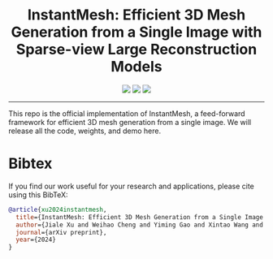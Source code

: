 <div align="center">
  
# InstantMesh: Efficient 3D Mesh Generation from a Single Image with Sparse-view Large Reconstruction Models

<a href="https://huggingface.co/papers/xxx"><img src="https://img.shields.io/badge/%F0%9F%A4%97%20Paper-Huggingface-orange"></a> <a href="https://huggingface.co/TencentARC/InstantMesh"><img src="https://img.shields.io/badge/%F0%9F%A4%97%20Model_Card-Huggingface-orange"></a> <a href="https://huggingface.co/spaces/TencentARC/InstantMesh"><img src="https://img.shields.io/badge/%F0%9F%A4%97%20Gradio%20Demo-Huggingface-orange"></a>

</div>

---

This repo is the official implementation of InstantMesh, a feed-forward framework for efficient 3D mesh generation from a single image. We will release all the code, weights, and demo here.

# Bibtex

If you find our work useful for your research and applications, please cite using this BibTeX:

```BibTeX
@article{xu2024instantmesh,
  title={InstantMesh: Efficient 3D Mesh Generation from a Single Image with Sparse-view Large Reconstruction Models},
  author={Jiale Xu and Weihao Cheng and Yiming Gao and Xintao Wang and Shenghua Gao and Ying Shan},
  journal={arXiv preprint},
  year={2024}
}